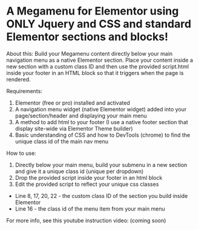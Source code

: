 # A Megamenu for Elementor using ONLY Jquery and CSS and standard Elementor sections and blocks!

About this:
Build your Megamenu content directly below your main navigation menu as a native Elementor section. Place your content inside a new section with a custom class ID and then use the provided script.html inside your footer in an HTML block so that it triggers when the page is rendered. 

Requirements:
1. Elementor (free or pro) installed and activated
2. A navigation menu widget (native Elementor widget) added into your page/section/header and displaying your main menu
3. A method to add html to your footer (I use a native footer section that display site-wide via Elementor Theme builder)
4. Basic understanding of CSS and how to DevTools (chrome) to find the unique class id of the main nav menu

How to use:
1. Directly below your main menu, build your submenu in a new section and give it a unique class id (unique per dropdown)
2. Drop the provided script inside your footer in an html block
3. Edit the provided script to reflect your unique css classes
- Line 8, 17, 20, 22 - the custom class ID of the section you build inside Elementor
- Line 16 - the class id of the menu item from your main menu

For more info, see this youtube instruction video: (coming soon)

